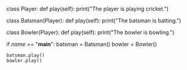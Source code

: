 class Player:
    def play(self):
        print("The player is playing cricket.")

class Batsman(Player):
    def play(self):
        print("The batsman is batting.")

class Bowler(Player):
    def play(self):
        print("The bowler is bowling.")


if _name_ == "__main__":
    batsman = Batsman()
    bowler = Bowler()

    batsman.play()  
    bowler.play()